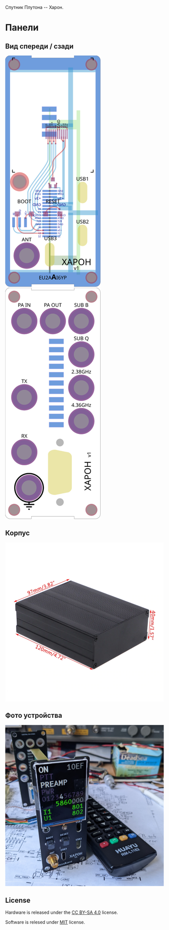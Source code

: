Спутник Плутона -- Харон.

# Панели

## Вид спереди / сзади

<img src="assets/front.svg"></img>
<img src="assets/back.svg"></img>

## Корпус

<img src="assets/case4.webp"></img>

## Фото устройства

<img src="assets/photo1.jpg"></img>

## License

Hardware is released under the [CC BY-SA 4.0](https://creativecommons.org/licenses/by-sa/4.0/) license.

Software is relesed under [MIT](LICENSE) license.
